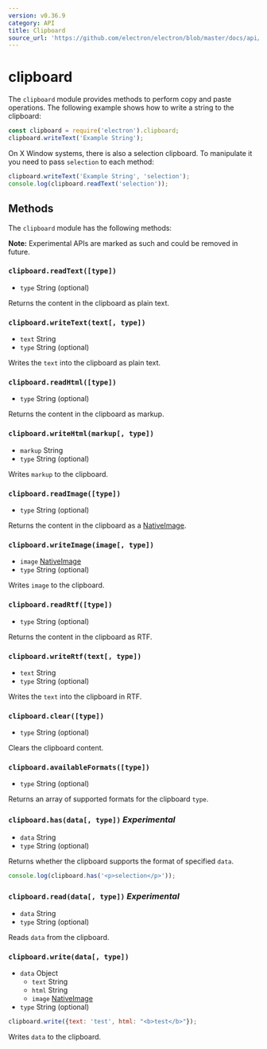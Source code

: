 ```yaml
---
version: v0.36.9
category: API
title: Clipboard
source_url: 'https://github.com/electron/electron/blob/master/docs/api/clipboard.md'
---
```


# clipboard

The `clipboard` module provides methods to perform copy and paste operations.
The following example shows how to write a string to the clipboard:

```javascript
const clipboard = require('electron').clipboard;
clipboard.writeText('Example String');
```

On X Window systems, there is also a selection clipboard. To manipulate it
you need to pass `selection` to each method:

```javascript
clipboard.writeText('Example String', 'selection');
console.log(clipboard.readText('selection'));
```

## Methods

The `clipboard` module has the following methods:

**Note:** Experimental APIs are marked as such and could be removed in future.

### `clipboard.readText([type])`

* `type` String (optional)

Returns the content in the clipboard as plain text.

### `clipboard.writeText(text[, type])`

* `text` String
* `type` String (optional)

Writes the `text` into the clipboard as plain text.

### `clipboard.readHtml([type])`

* `type` String (optional)

Returns the content in the clipboard as markup.

### `clipboard.writeHtml(markup[, type])`

* `markup` String
* `type` String (optional)

Writes `markup` to the clipboard.

### `clipboard.readImage([type])`

* `type` String (optional)

Returns the content in the clipboard as a [NativeImage](http://electron.atom.io/docs/v0.36.9/api/native-image).

### `clipboard.writeImage(image[, type])`

* `image` [NativeImage](http://electron.atom.io/docs/v0.36.9/api/native-image)
* `type` String (optional)

Writes `image` to the clipboard.

### `clipboard.readRtf([type])`

* `type` String (optional)

Returns the content in the clipboard as RTF.

### `clipboard.writeRtf(text[, type])`

* `text` String
* `type` String (optional)

Writes the `text` into the clipboard in RTF.

### `clipboard.clear([type])`

* `type` String (optional)

Clears the clipboard content.

### `clipboard.availableFormats([type])`

* `type` String (optional)

Returns an array of supported formats for the clipboard `type`.

### `clipboard.has(data[, type])` _Experimental_

* `data` String
* `type` String (optional)

Returns whether the clipboard supports the format of specified `data`.

```javascript
console.log(clipboard.has('<p>selection</p>'));
```

### `clipboard.read(data[, type])` _Experimental_

* `data` String
* `type` String (optional)

Reads `data` from the clipboard.

### `clipboard.write(data[, type])`

* `data` Object
  * `text` String
  * `html` String
  * `image` [NativeImage](http://electron.atom.io/docs/v0.36.9/api/native-image)
* `type` String (optional)

```javascript
clipboard.write({text: 'test', html: "<b>test</b>"});
```
Writes `data` to the clipboard.
